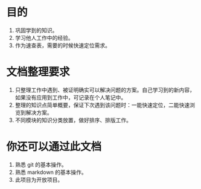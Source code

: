 # 目的

1. 巩固学到的知识。
2. 学习他人工作中的经验。
3. 作为速查表，需要的时候快速定位需求。

# 文档整理要求

1. 只整理工作中遇到、被证明确实可以解决问题的方案。自己学习到的新内容，如果没有应用到工作中，可记录在个人笔记中。
2. 整理的知识点简单概要，保证下次遇到该问题时：一能快速定位，二能快速浏览到解决方案。
3. 不同模块的知识分类放置，做好排序、排版工作。

# 你还可以通过此文档

1. 熟悉 git 的基本操作。
2. 熟悉 markdown 的基本操作。
3. 此项目为开放项目。
